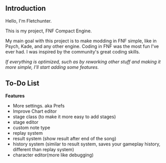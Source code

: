 ## Introduction 

Hello, I'm Fletchunter.

This is my project, FNF Compact Engine.

My main goal with this project is to make modding in FNF simple, like in Psych, Kade, and any other engine.
Coding in FNF was the most fun I've ever had. I was inspired by the community's great coding skills.



*If everything is optimized, such as by reworking other stuff and making it more simple, I'll start adding some features.*

## To-Do List

**Features**

* More settings. aka Prefs
* Improve Chart editor
* stage class (to make it more easy to add stages)
* stage editor
* custom note type
* replay system
* result system (show result after end of the song)
* history system (similar to result system, saves your gameplay history, different than replay system)
* character editor(more like debugging)




